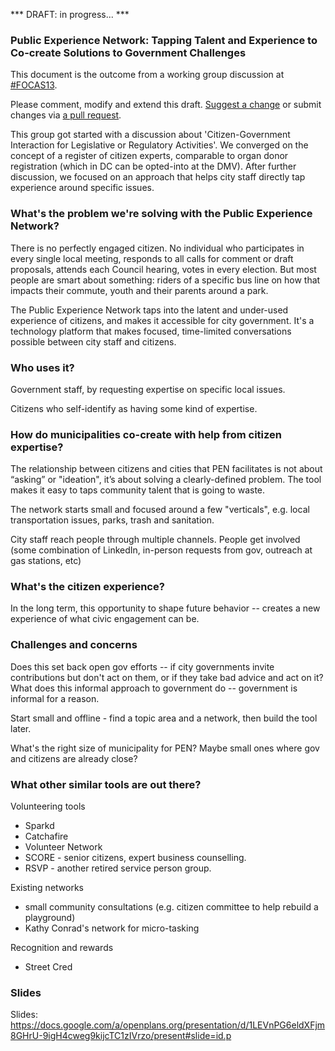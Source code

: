 *** DRAFT: in progress... *** 


### Public Experience Network: Tapping Talent and Experience to Co-create Solutions to Government Challenges 


This document is the outcome from a working group discussion at [#FOCAS13](http://www.aspeninstitute.org/policy-work/communications-society/FOCAS2013). 

Please comment, modify and extend this draft. [Suggest a change](https://github.com/fkh/Public-Experience-Network/issues) or submit changes via [a pull request](https://github.com/fkh/Public-Experience-Network/pulls).

This group got started with a discussion about 'Citizen-Government Interaction for Legislative or Regulatory Activities'. We converged on the concept of a register of citizen experts, comparable to organ donor registration (which in DC can be opted-into at the DMV). After further discussion, we focused on an approach that helps city staff directly tap experience around specific issues.

### What's the problem we're solving with the Public Experience Network?
There is no perfectly engaged citizen. No individual who participates in every single local meeting, responds to all calls for comment or draft proposals, attends each Council hearing, votes in every election. But most people are smart about something: riders of a specific bus line on how that impacts their commute, youth and their parents around a park.

The Public Experience Network taps into the latent and under-used experience of citizens, and makes it accessible for city government. It's a technology platform that makes focused, time-limited conversations possible between city staff and citizens.

### Who uses it?
Government staff, by requesting expertise on specific local issues.

Citizens who self-identify as having some kind of expertise.


### How do municipalities co-create with help from citizen expertise?

The relationship between citizens and cities that PEN facilitates is not about “asking” or "ideation", it’s about solving a clearly-defined problem. The tool makes it easy to taps community talent that is going to waste. 

The network starts small and focused around a few "verticals", e.g. local transportation issues, parks, trash and sanitation. 

City staff reach people through multiple channels. People get involved (some combination of LinkedIn, in-person requests from gov, outreach at gas stations, etc)




### What's the citizen experience?

In the long term, this opportunity to shape future behavior -- creates a new experience of what civic engagement can be.


### Challenges and concerns

Does this set back open gov efforts -- if city governments invite contributions but don't act on them, or if they take bad advice and act on it? What does this informal approach to government do -- government is informal for a reason.

Start small and offline - find a topic area and a network, then build the tool later.

What's the right size of municipality for PEN? Maybe small ones where gov and citizens are already close?




### What other similar tools are out there?

Volunteering tools
* Sparkd
* Catchafire
* Volunteer Network
* SCORE - senior citizens, expert business counselling.
* RSVP - another retired service person group.

Existing networks
* small community consultations (e.g. citizen committee to help rebuild a playground)
* Kathy Conrad's network for micro-tasking

Recognition and rewards
* Street Cred
  
### Slides
Slides: https://docs.google.com/a/openplans.org/presentation/d/1LEVnPG6eldXFjm8GHrU-9igH4cweg9kijcTC1zIVrzo/present#slide=id.p
